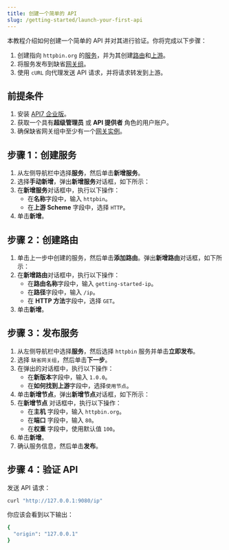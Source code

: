 ```yaml
---
title: 创建一个简单的 API
slug: /getting-started/launch-your-first-api
---
```


本教程介绍如何创建一个简单的 API 并对其进行验证。你将完成以下步骤：

1. 创建指向 `httpbin.org` 的[服务](../key-concepts/services)，并为其创建[路由](../key-concepts/routes)和[上游](../key-concepts/upstreams)。
2. 将服务发布到缺省[网关组](../key-concepts/gateway-groups)。
3. 使用 `cURL` 向代理发送 API 请求，并将请求转发到上游。

## 前提条件

1. 安装 [API7 企业版](./install-api7-ee.md)。
2. 获取一个具有**超级管理员** 或 **API 提供者** 角色的用户账户。
3. 确保缺省网关组中至少有一个[网关实例](../key-concepts/gateway-instances)。

## 步骤 1：创建服务

1. 从左侧导航栏中选择**服务**，然后单击**新增服务**。
2. 选择**手动新增**，弹出**新增服务**对话框，如下所示：
3. 在**新增服务**对话框中，执行以下操作：
    - 在**名称**字段中，输入 `httpbin`。
    - 在**上游 Scheme** 字段中，选择 `HTTP`。
4. 单击**新增**。

## 步骤 2：创建路由

1. 单击上一步中创建的服务，然后单击**添加路由**。弹出**新增路由**对话框，如下所示：
2. 在**新增路由**对话框中，执行以下操作：
    - 在**路由名称**字段中，输入 `getting-started-ip`。
    - 在**路径**字段中，输入 `/ip`。
    - 在 **HTTP 方法**字段中，选择 `GET`。
3. 单击**新增**。

## 步骤 3：发布服务

1. 从左侧导航栏中选择**服务**，然后选择 `httpbin` 服务并单击**立即发布**。
2. 选择 `缺省网关组`，然后单击**下一步**。
3. 在弹出的对话框中，执行以下操作：
    - 在**新版本**字段中，输入 `1.0.0`。
    - 在**如何找到上游**字段中，选择`使用节点`。
4. 单击**新增节点**，弹出**新增节点**对话框，如下所示：
5. 在**新增节点** 对话框中，执行以下操作：
    - 在**主机** 字段中，输入 `httpbin.org`。
    - 在**端口** 字段中，输入 `80`。
    - 在**权重** 字段中，使用默认值 `100`。
6. 单击**新增**。
7. 确认服务信息，然后单击**发布**。

## 步骤 4：验证 API

发送 API 请求：

```bash
curl "http://127.0.0.1:9080/ip" 
```

你应该会看到以下输出：

```bash
{
  "origin": "127.0.0.1"
}
```
